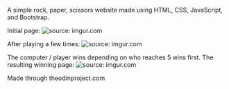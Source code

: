 A simple rock, paper, scissors website made using HTML, CSS, JavaScript, and Bootstrap.

Initial page:
<img src="https://i.imgur.com/KLwAZWZ.png" title="source: imgur.com" />

After playing a few times:
<img src="https://i.imgur.com/lAPpDgP.png" title="source: imgur.com" />

The computer / player wins depending on who reaches 5 wins first. The resulting winning page:
<img src="https://i.imgur.com/IL68RhN.png" title="source: imgur.com" />

Made through theodinproject.com
